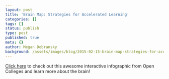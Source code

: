 ```yaml
---
layout: post
title: 'Brain Map: Strategies for Accelerated Learning'
categories: []
tags: []
status: publish
type: post
published: true
meta: {}
author: Megan Dobransky
background: /assets/images/blog/2015-02-15-brain-map-strategies-for-accelerated-learning.jpg
---
```

[Click here](http://www.opencolleges.edu.au/informed/learning-strategies/) to check out this awesome interactive infographic from Open Colleges and learn more about the brain!
